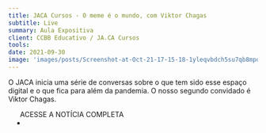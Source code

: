 ```yaml
---
title: JACA Cursos - O meme é o mundo, com Viktor Chagas
subtitle: Live
summary: Aula Expositiva
client: CCBB Educativo / JA.CA Cursos
tools: 
date: 2021-09-30
image: 'images/posts/Screenshot-at-Oct-21-17-15-18-1yleqvbdch5su7qb8mpq8k5bk659ru6w5h8skkh8xh0k.png'
---
```


O JACA inicia uma série de conversas sobre o que tem sido esse espaço digital e o que fica para além da pandemia. O nosso segundo convidado é Viktor Chagas.

<div class="post__share"><ul class="share__list list-reset">ACESSE A NOTÍCIA COMPLETA<li class="share__item" style="margin-left: 10px"><a class="share__link share__facebook" style="background: #fa5657" href="https://www.youtube.com/watch?v=StUBDuUzgdE" title="Link" rel="nofollow"><i class="fa-solid fa-link"></i></a></li></ul></div>
<!-- <div class="gallery-box"><div class="gallery"><img src="/clipping/images/example-1.jpg" loading="lazy" alt="Project"><img src="/clipping/images/example-2.jpg" loading="lazy" alt="Project"></div><em>Gallery / <a href="https://www.freepik.com/" target="_blank">Freepic</a></em></div> -->